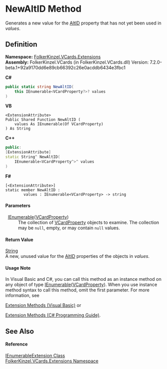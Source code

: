 # NewAltID Method


Generates a new value for the <a href="40377196-c678-e230-67d6-b8b64ec87c55.md">AltID</a> property that has not yet been used in *values*.



## Definition
**Namespace:** <a href="ea6bb853-85f2-e58b-0429-68b3fa762c9a.md">FolkerKinzel.VCards.Extensions</a>  
**Assembly:** FolkerKinzel.VCards (in FolkerKinzel.VCards.dll) Version: 7.2.0-beta.1+92a9170dd6e89cb66392c26e0acddb6434e3fbc1

**C#**
``` C#
public static string NewAltID(
	this IEnumerable<VCardProperty?>? values
)
```
**VB**
``` VB
<ExtensionAttribute>
Public Shared Function NewAltID ( 
	values As IEnumerable(Of VCardProperty)
) As String
```
**C++**
``` C++
public:
[ExtensionAttribute]
static String^ NewAltID(
	IEnumerable<VCardProperty^>^ values
)
```
**F#**
``` F#
[<ExtensionAttribute>]
static member NewAltID : 
        values : IEnumerable<VCardProperty> -> string 
```



#### Parameters
<dl><dt>  <a href="https://learn.microsoft.com/dotnet/api/system.collections.generic.ienumerable-1" target="_blank" rel="noopener noreferrer">IEnumerable</a>(<a href="e1395eb9-792c-c4d8-ee22-97939a91c58e.md">VCardProperty</a>)</dt><dd>The collection of <a href="e1395eb9-792c-c4d8-ee22-97939a91c58e.md">VCardProperty</a> objects to examine. The collection may be <code>null</code>, empty, or may contain <code>null</code> values.</dd></dl>

#### Return Value
<a href="https://learn.microsoft.com/dotnet/api/system.string" target="_blank" rel="noopener noreferrer">String</a>  
A new, unused value for the <a href="40377196-c678-e230-67d6-b8b64ec87c55.md">AltID</a> properties of the objects in *values*.

#### Usage Note
In Visual Basic and C#, you can call this method as an instance method on any object of type <a href="https://learn.microsoft.com/dotnet/api/system.collections.generic.ienumerable-1" target="_blank" rel="noopener noreferrer">IEnumerable</a>(<a href="e1395eb9-792c-c4d8-ee22-97939a91c58e.md">VCardProperty</a>). When you use instance method syntax to call this method, omit the first parameter. For more information, see <a href="https://docs.microsoft.com/dotnet/visual-basic/programming-guide/language-features/procedures/extension-methods" target="_blank" rel="noopener noreferrer">

Extension Methods (Visual Basic)</a> or <a href="https://docs.microsoft.com/dotnet/csharp/programming-guide/classes-and-structs/extension-methods" target="_blank" rel="noopener noreferrer">

Extension Methods (C# Programming Guide)</a>.

## See Also


#### Reference
<a href="c35d9134-4046-9ae5-662b-f2be39e4b469.md">IEnumerableExtension Class</a>  
<a href="ea6bb853-85f2-e58b-0429-68b3fa762c9a.md">FolkerKinzel.VCards.Extensions Namespace</a>  

